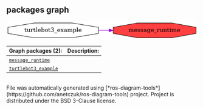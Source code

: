 <!--
File was automatically generated using 'ros-diagram-tools' project.
Project is distributed under the BSD 3-Clause license.
-->

## packages graph

[![message_runtime](message_runtime.png "message_runtime")](message_runtime.png)

| Graph packages (2): | Description: |
| ----------------------------------- | ------------ |
| [`message_runtime`](message_runtime.html) |  |
| [`turtlebot3_example`](turtlebot3_example.html) |  |


</br>
File was automatically generated using [*ros-diagram-tools*](https://github.com/anetczuk/ros-diagram-tools) project.
Project is distributed under the BSD 3-Clause license.
